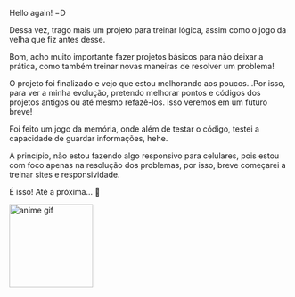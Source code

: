 Hello again! =D 

Dessa vez, trago mais um projeto para treinar lógica, assim como o jogo da velha que fiz antes desse.

Bom, acho muito importante fazer projetos básicos para não deixar a prática, como também treinar novas maneiras de resolver um problema!

O projeto foi finalizado e vejo que estou melhorando aos poucos...Por isso, para ver a minha evolução, pretendo melhorar pontos e códigos dos projetos antigos ou até mesmo refazê-los. Isso veremos em um futuro breve! 

Foi feito um jogo da memória, onde além de testar o código, testei a capacidade de guardar informações, hehe.

A princípio, não estou fazendo algo responsivo para celulares, pois estou com foco apenas na resolução dos problemas, por isso, breve começarei a treinar sites e responsividade.

É isso! Até a próxima... 👀

<img src="https://c.tenor.com/josCi7KbbisAAAAd/brunhild-anime.gif" alt="anime gif" style="width: 150px">
